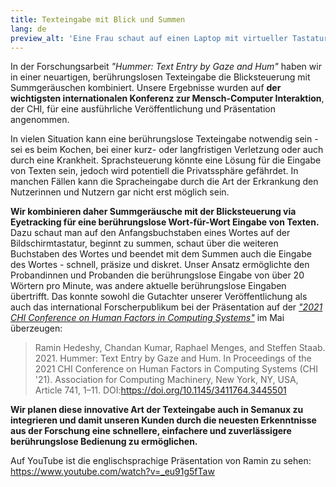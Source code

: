 ```yaml
---
title: Texteingabe mit Blick und Summen
lang: de
preview_alt: 'Eine Frau schaut auf einen Laptop mit virtueller Tastatur. Vor dem Laptop ist ein Mikrofon befestigt, unter dem Bildschirm ist ein Eyetracker angebracht.'
---
```


In der Forschungsarbeit *"Hummer: Text Entry by Gaze and Hum"* haben wir in einer neuartigen, berührungslosen Texteingabe die Blicksteuerung mit Summgeräuschen kombiniert. Unsere Ergebnisse wurden auf **der wichtigsten internationalen Konferenz zur Mensch-Computer Interaktion**, der CHI, für eine ausführliche Veröffentlichung und Präsentation angenommen.

In vielen Situation kann eine berührungslose Texteingabe notwendig sein - sei es beim Kochen, bei einer kurz- oder langfristigen Verletzung oder auch durch eine Krankheit. Sprachsteuerung könnte eine Lösung für die Eingabe von Texten sein, jedoch wird potentiell die Privatssphäre gefährdet. In manchen Fällen kann die Spracheingabe durch die Art der Erkrankung den Nutzerinnen und Nutzern gar nicht erst möglich sein.

**Wir kombinieren daher Summgeräusche mit der Blicksteuerung via Eyetracking für eine berührungslose Wort-für-Wort Eingabe von Texten.** Dazu schaut man auf den Anfangsbuchstaben eines Wortes auf der Bildschirmtastatur, beginnt zu summen, schaut über die weiteren Buchstaben des Wortes und beendet mit dem Summen auch die Eingabe des Wortes - schnell, präsize und diskret. Unser Ansatz ermöglichte den Probandinnen und Probanden die berührungslose Eingabe von über 20 Wörtern pro Minute, was andere aktuelle berührungslose Eingaben übertrifft. Das konnte sowohl die Gutachter unserer Veröffentlichung als auch das international Forscherpublikum bei der Präsentation auf der [*"2021 CHI Conference on Human Factors in Computing Systems"*](https://chi2021.acm.org/) im Mai überzeugen:

> Ramin Hedeshy, Chandan Kumar, Raphael Menges, and Steffen Staab. 2021. Hummer: Text Entry by Gaze and Hum. In Proceedings of the 2021 CHI Conference on Human Factors in Computing Systems (CHI '21). Association for Computing Machinery, New York, NY, USA, Article 741, 1–11. DOI:<https://doi.org/10.1145/3411764.3445501>

**Wir planen diese innovative Art der Texteingabe auch in Semanux zu integrieren und damit unseren Kunden durch die neuesten Erkenntnisse aus der Forschung eine schnellere, einfachere und zuverlässigere berührungslose Bedienung zu ermöglichen.**

Auf YouTube ist die englischsprachige Präsentation von Ramin zu sehen: <https://www.youtube.com/watch?v=_eu91g5fTaw>